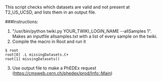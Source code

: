 This script checks which datasets are valid and not present at T2_US_UCSD, and lists them in an output file.

###Instructions:
  1. "/usr/bin/python twiki.py YOUR_TWIKI_LOGIN_NAME --allSamples 1".  Makes an inputfile allsamples.txt with a list of every sample on the twiki.
  2. Compile the macro in Root and run it
  
  ```
  $ root
  root[0] .L missingDatasets.C+
  root[1] missingDatasets()
  ```
  
  3. Use output file to make a PhEDEx request (https://cmsweb.cern.ch/phedex/prod/Info::Main)
